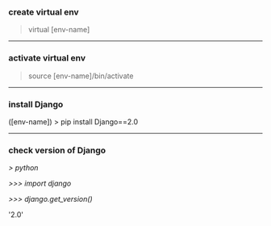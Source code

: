 ### create virtual env

> virtual [env-name]

------------------------------------------------------------------------------------
### activate virtual env 

> source [env-name]/bin/activate

------------------------------------------------------------------------------------
### install Django

([env-name]) > pip install Django==2.0

------------------------------------------------------------------------------------
### check version of Django

*> python*

*>>> import django*

*>>> django.get_version()*

'2.0' 